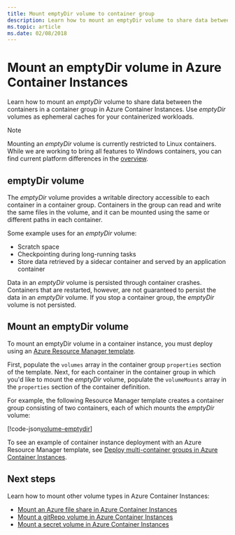 ```yaml
---
title: Mount emptyDir volume to container group
description: Learn how to mount an emptyDir volume to share data between the containers in a container group in Azure Container Instances
ms.topic: article
ms.date: 02/08/2018
---
```


# Mount an emptyDir volume in Azure Container Instances

Learn how to mount an *emptyDir* volume to share data between the containers in a container group in Azure Container Instances. Use *emptyDir* volumes as ephemeral caches for your containerized workloads.

> [!NOTE]
> Mounting an *emptyDir* volume is currently restricted to Linux containers. While we are working to bring all features to Windows containers, you can find current platform differences in the [overview](container-instances-overview.md#linux-and-windows-containers).

## emptyDir volume

The *emptyDir* volume provides a writable directory accessible to each container in a container group. Containers in the group can read and write the same files in the volume, and it can be mounted using the same or different paths in each container.

Some example uses for an *emptyDir* volume:

* Scratch space
* Checkpointing during long-running tasks
* Store data retrieved by a sidecar container and served by an application container

Data in an *emptyDir* volume is persisted through container crashes. Containers that are restarted, however, are not guaranteed to persist the data in an *emptyDir* volume. If you stop a container group, the *emptyDir* volume is not persisted.

## Mount an emptyDir volume

To mount an emptyDir volume in a container instance, you must deploy using an [Azure Resource Manager template](/azure/templates/microsoft.containerinstance/containergroups).

First, populate the `volumes` array in the container group `properties` section of the template. Next, for each container in the container group in which you'd like to mount the *emptyDir* volume, populate the `volumeMounts` array in the `properties` section of the container definition.

For example, the following Resource Manager template creates a container group consisting of two containers, each of which mounts the *emptyDir* volume:

<!-- https://github.com/Azure/azure-docs-json-samples/blob/master/container-instances/aci-deploy-volume-emptydir.json -->
[!code-json[volume-emptydir](~/azure-docs-json-samples/container-instances/aci-deploy-volume-emptydir.json)]

To see an example of container instance deployment with an Azure Resource Manager template, see [Deploy multi-container groups in Azure Container Instances](container-instances-multi-container-group.md).

## Next steps

Learn how to mount other volume types in Azure Container Instances:

* [Mount an Azure file share in Azure Container Instances](container-instances-volume-azure-files.md)
* [Mount a gitRepo volume in Azure Container Instances](container-instances-volume-gitrepo.md)
* [Mount a secret volume in Azure Container Instances](container-instances-volume-secret.md)